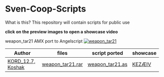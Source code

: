 # Sven-Coop-Scripts
What is this? This repository will contain scripts for public use

**click on the preview images to open a showcase video**

weapon_tar21 AMX port to Angelscript
[![weapon_tar21](https://img.youtube.com/vi/MPmh9jf0qtI/hqdefault.jpg)](https://youtu.be/MPmh9jf0qtI)

Author | files | script ported | showcase
------ | ----- | ------------- | --------
[KORD_12.7, Koshak](http://aghl.ru/forum/) | [weapon_tar21.rar](https://github.com/Gaftherman/Sven-Coop-Scripts/blob/main/Half-Life%20-%20Weapon%20Mod/weapon_tar21.rar) | [weapon_tar21.as](https://github.com/Gaftherman/Sven-Coop-Scripts/blob/main/Half-Life%20-%20Weapon%20Mod/weapon_tar21.as) | [KEZÆIV](https://youtu.be/MPmh9jf0qtI)

